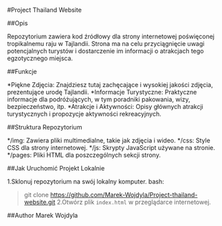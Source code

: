 #Project Thailand Website

##Opis

Repozytorium zawiera kod źródłowy dla strony internetowej poświęconej tropikalnemu raju w Tajlandii. Strona ma na celu przyciągnięcie uwagi potencjalnych turystów i dostarczenie im informacji o atrakcjach tego egzotycznego miejsca.

##Funkcje

*Piękne Zdjęcia: Znajdziesz tutaj zachęcające i wysokiej jakości zdjęcia, prezentujące urodę Tajlandii.
*Informacje Turystyczne: Praktyczne informacje dla podróżujących, w tym poradniki pakowania, wizy, bezpieczeństwo, itp.
*Atrakcje i Aktywności: Opisy głównych atrakcji turystycznych i propozycje aktywności rekreacyjnych.

##Struktura Repozytorium

*/img: Zawiera pliki multimedialne, takie jak zdjęcia i wideo.
*/css: Style CSS dla strony internetowej.
*/js: Skrypty JavaScript używane na stronie.
*/pages: Pliki HTML dla poszczególnych sekcji strony.

##Jak Uruchomić Projekt Lokalnie

1.Sklonuj repozytorium na swój lokalny komputer.
bash:
> git clone https://github.com/Marek-Wojdyla/Project-thailand-website.git
2.Otwórz plik `index.html` w przeglądarce internetowej.

##Author
Marek Wojdyla
